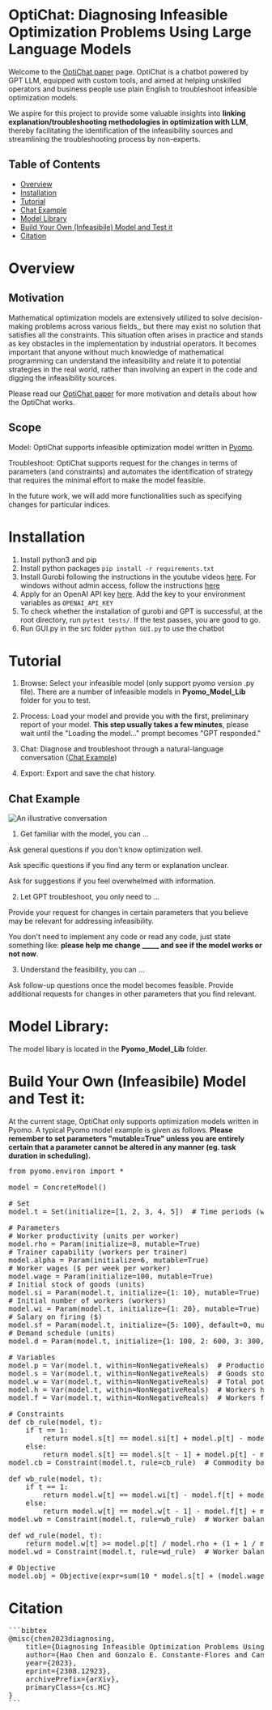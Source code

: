 # OptiChat: Diagnosing Infeasible Optimization Problems Using Large Language Models
Welcome to the [OptiChat paper](https://arxiv.org/abs/2308.12923) page. OptiChat is a chatbot powered by GPT LLM, equipped with custom tools, and aimed at helping unskilled operators and business people use plain English to troubleshoot infeasible optimization models.

We aspire for this project to provide some valuable insights into **linking explanation/troubleshooting methodologies in optimization with LLM**, thereby facilitating the identification of the infeasibility sources and streamlining the troubleshooting process by non-experts. 

## Table of Contents
- [Overview](#overview)
- [Installation](#installation)
- [Tutorial](#tutorial)
- [Chat Example](#chat-example)
- [Model Library](#model-library)
- [Build Your Own (Infeasibile) Model and Test it](#build-your-own-model-and-test-it)
- [Citation](#citation)

# Overview
<a name="overview"></a>
## Motivation
Mathematical optimization models are extensively utilized to solve decision-making problems across various fields,, but there may exist no solution that satisfies all the constraints. This situation often arises in practice and stands as key obstacles in the implementation by industrial operators. It becomes important that anyone without much knowledge of mathematical programming can understand the infeasibility and relate it to potential strategies in the real world, rather than involving an expert in the code and digging the infeasibility sources. 

Please read our [OptiChat paper](https://arxiv.org/abs/2308.12923) for more motivation and details about how the OptiChat works.

## Scope
Model: OptiChat supports infeasible optimization model written in [Pyomo](http://www.pyomo.org).

Troubleshoot: OptiChat supports request for the changes in terms of parameters (and constraints) and automates the identification of strategy that requires the minimal effort to make the model feasible. 

In the future work, we will add more functionalities such as specifying changes for particular indices.

# Installation
<a name="installation"></a>
1. Install python3 and pip
2. Install python packages ```pip install -r requirements.txt```
3. Install Gurobi following the instructions in the youtube videos  [here](https://support.gurobi.com/hc/en-us/articles/4534161999889). For windows without admin access, follow the instructions
[here](https://support.gurobi.com/hc/en-us/articles/360060996432-How-do-I-install-Gurobi-on-Windows-without-administrator-credentials-)
4. Apply for an OpenAI API key [here](https://platform.openai.com/). Add the key to your environment variables as ```OPENAI_API_KEY```
5. To check whether the installation of gurobi and GPT is successful, at the root directory, run ```pytest tests/```. If the test passes, you are good to go. 
6. Run GUI.py in the src folder ```python GUI.py``` to use the chatbot

# Tutorial
<a name="tutorial"></a>
1. Browse: Select your infeasible model (only support pyomo version .py file). There are a number of infeasible models in **Pyomo_Model_Lib** folder for you to test.

2. Process: Load your model and provide you with the first, preliminary report of your model. **This step usually takes a few minutes**, please wait until the "Loading the model..." prompt becomes "GPT responded."

3. Chat: Diagnose and troubleshoot through a natural-language conversation ([Chat Example](#chat-example))

4. Export: Export and save the chat history.


## Chat Example
<a name="chat-example"></a>
![An illustrative conversation](https://github.com/li-group/OptiChat/blob/main/images/Chatbot_eg.png)

1. Get familiar with the model, you can ...

Ask general questions if you don't know optimization well.

Ask specific questions if you find any term or explanation unclear.

Ask for suggestions if you feel overwhelmed with information.


2. Let GPT troubleshoot, you only need to ...

Provide your request for changes in certain parameters that you believe may be relevant for addressing infeasibility.

You don't need to implement any code or read any code, just state something like: **please help me change _____ and see if the model works or not now**.


3. Understand the feasibility, you can ...

Ask follow-up questions once the model becomes feasible.
Provide additional requests for changes in other parameters that you find relevant.

# Model Library:
<a name="model-library"></a>
The model libary is located in the **Pyomo_Model_Lib** folder.

# Build Your Own (Infeasibile) Model and Test it:
<a name="build-your-own-model-and-test-it"></a>
At the current stage, OptiChat only supports optimization models written in Pyomo. A typical Pyomo model example is given as follows. 
**Please remember to set parameters "mutable=True" unless you are entirely certain that a parameter cannot be altered in any manner (eg. task duration in scheduling).**
<pre>
from pyomo.environ import *

model = ConcreteModel()

# Set
model.t = Set(initialize=[1, 2, 3, 4, 5])  # Time periods (weeks)

# Parameters
# Worker productivity (units per worker)
model.rho = Param(initialize=8, mutable=True)
# Trainer capability (workers per trainer)
model.alpha = Param(initialize=6, mutable=True)
# Worker wages ($ per week per worker)
model.wage = Param(initialize=100, mutable=True)
# Initial stock of goods (units)
model.si = Param(model.t, initialize={1: 10}, mutable=True)  
# Initial number of workers (workers)
model.wi = Param(model.t, initialize={1: 20}, mutable=True)  
# Salary on firing ($)
model.sf = Param(model.t, initialize={5: 100}, default=0, mutable=True)  
# Demand schedule (units)
model.d = Param(model.t, initialize={1: 100, 2: 600, 3: 300, 4: 400, 5: 200}, mutable=True)  

# Variables
model.p = Var(model.t, within=NonNegativeReals)  # Production level in period t (units)
model.s = Var(model.t, within=NonNegativeReals)  # Goods stored in period t (units)
model.w = Var(model.t, within=NonNegativeReals)  # Total potential productive workers (workers)
model.h = Var(model.t, within=NonNegativeReals)  # Workers hired (workers)
model.f = Var(model.t, within=NonNegativeReals)  # Workers fired (workers)

# Constraints
def cb_rule(model, t):
    if t == 1:
        return model.s[t] == model.si[t] + model.p[t] - model.d[t]
    else:
        return model.s[t] == model.s[t - 1] + model.p[t] - model.d[t]
model.cb = Constraint(model.t, rule=cb_rule)  # Commodity balance constraint

def wb_rule(model, t):
    if t == 1:
        return model.w[t] == model.wi[t] - model.f[t] + model.h[t]
    else:
        return model.w[t] == model.w[t - 1] - model.f[t] + model.h[t]
model.wb = Constraint(model.t, rule=wb_rule)  # Worker balance - between periods constraint

def wd_rule(model, t):
    return model.w[t] >= model.p[t] / model.rho + (1 + 1 / model.alpha) * model.h[t]
model.wd = Constraint(model.t, rule=wd_rule)  # Worker balance - job differentiation constraint

# Objective
model.obj = Objective(expr=sum(10 * model.s[t] + (model.wage + model.sf[t]) * model.w[t] for t in model.t), sense=minimize)
</pre>

# Citation
<a name="citation"></a>
<pre>
```bibtex
@misc{chen2023diagnosing,
    title={Diagnosing Infeasible Optimization Problems Using Large Language Models},
    author={Hao Chen and Gonzalo E. Constante-Flores and Can Li},
    year={2023},
    eprint={2308.12923},
    archivePrefix={arXiv},
    primaryClass={cs.HC}
}
```
</pre>

